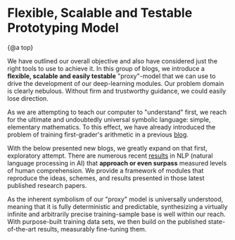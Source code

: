 # Flexible, Scalable and Testable Prototyping Model

{@a top}

We have outlined our overall objective and also have considered just the right tools to use to achieve it. In this group of blogs, we introduce a **flexible, scalable and easily testable** "proxy"-model that we can use to drive the development of our deep-learning modules. Our problem domain is clearly nebulous. Without firm and trustworthy guidance, we could easily lose direction.

As we are attempting to teach our computer to "understand" first, we reach for the ultimate and undoubtedly universal symbolic language: simple, elementary mathematics. To this effect, we have already introduced the problem of training first-grader's arithmetic in a previous [blog](technology/dataset).

With the below presented new blogs, we greatly expand on that first, exploratory attempt. There are numerous recent [results](proxy/sota_nlp) in NLP (natural language processing in AI) that **approach or even surpass** measured levels of human comprehension. We provide a framework of modules that reproduce the ideas, schemes, and results presented in those latest published research papers.

As the inherent symbolism of our "proxy" model is universally understood, meaning that it is fully deterministic and predictable, synthesizing a virtually infinite and arbitrarily precise training-sample base is well within our reach. With purpose-built training data sets, we then build on the published state-of-the-art results, measurably fine-tuning them.
